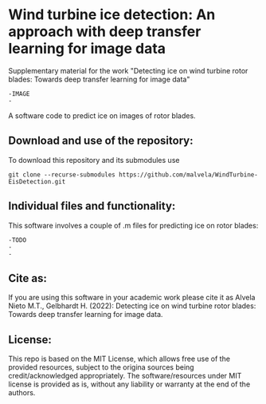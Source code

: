 # Wind turbine ice detection: An approach with deep transfer learning for image data
Supplementary material for the work "Detecting ice on wind turbine rotor blades: Towards deep transfer learning for image data"

    -IMAGE
    -
A software code to predict ice on images of rotor blades.

## Download and use of the repository:
To download this repository and its submodules use

    git clone --recurse-submodules https://github.com/malvela/WindTurbine-EisDetection.git

## Individual files and functionality:
This software involves a couple of .m files for predicting ice on rotor blades:

    -TODO
    -
    -
    

## Cite as:

If you are using this software in your academic work please cite it as Alvela Nieto M.T., Gelbhardt H. (2022): Detecting ice on wind turbine rotor blades: Towards deep transfer learning for image data.

## License:

This repo is based on the MIT License, which allows free use of the provided resources, subject to the origina sources being credit/acknowledged appropriately. The software/resources under MIT license is provided as is, without any liability or warranty at the end of the authors.
